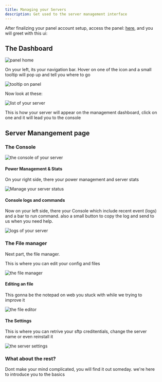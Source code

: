 ```yaml
---
title: Managing your Servers
description: Get used to the server management interface
---
```


After finalizing your panel account setup, access the panel: [here](https://panel.cloudcode.site), and you will greet with this ui:
## The Dashboard
<img src="../../../../src/assets/billinghomepage.png" alt='panel home'>

On your left, its your navigation bar. Hover on one of the icon and a small tooltip will pop up and tell you where to go

<img src="../../../../src/assets/thattooltip.png" alt='tooltip on panel'>

Now look at these:

<img src="../../../../src/assets/yourserver.png" alt='list of your server'>

This is how your server will appear on the management dashboard, click on one and it will lead you to the console
## Server Manangement page

### The Console

<img src="../../../../src/assets/console.png" alt='the console of your server'>

#### Power Management & Stats

On your right side, there your power management and server stats

<img src="../../../../src/assets/serverStatandpower.png" alt='Manage your server status'>

#### Console logs and commands

Now on your left side, there your Console which include recent event (logs) and a bar to run command.
also a small button to copy the log and send to us when you need help.

<img src="../../../../src/assets/logsandcommand.png" alt='logs of your server'>

### The File manager
Next part, the file manager.

This is where you can edit your config and files

<img src="../../../../src/assets/filemanager.png" alt='the file manager'>

#### Editing an file

This gonna be the notepad on web you stuck with while we trying to improve it

<img src="../../../../src/assets/fileeditor.png" alt='the file editor'>

#### The Settings

This is where you can retrive your sftp creditentials, change the server name or even reinstall it

<img src="../../../../src/assets/serversettings.png" alt='the server settings'>

### What about the rest?
Dont make your mind complicated, you will find it out someday. we're here to introduce you to the basics

